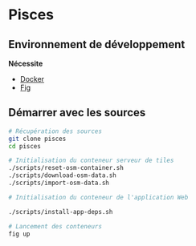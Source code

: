 # Pisces

## Environnement de développement

**Nécessite**

- [Docker](https://www.docker.com/)
- [Fig](http://www.fig.sh/)

## Démarrer avec les sources

```bash
# Récupération des sources
git clone pisces
cd pisces

# Initialisation du conteneur serveur de tiles
./scripts/reset-osm-container.sh
./scripts/download-osm-data.sh
./scripts/import-osm-data.sh

# Initialisation du conteneur de l'application Web

./scripts/install-app-deps.sh

# Lancement des conteneurs
fig up
```
